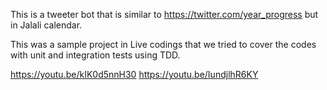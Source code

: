 
This is a tweeter bot that is similar to https://twitter.com/year_progress but in Jalali calendar.

This was a sample project in Live codings that we tried to cover the codes with unit and integration tests using TDD.

https://youtu.be/kIK0d5nnH30
https://youtu.be/IundjlhR6KY
